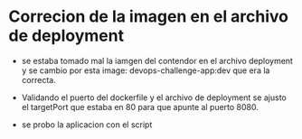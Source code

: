 # Correcion de la imagen en el archivo de deployment

- se estaba tomado mal la iamgen del contendor en el archivo deployment y se cambio por esta image: devops-challenge-app:dev que era la correcta.

- Validando el puerto del dockerfile y el archivo de deployment se ajusto el targetPort que estaba en 80 para que apunte al puerto 8080.

- se probo la aplicacion con el script
